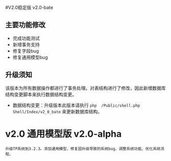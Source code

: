 #V2.0稳定版  v2.0-bate
## 主要功能修改
* 完成功能测试
* 新增事务支持
* 修复字段bug
* 修复通用模型bug

## 升级须知

该版本为所有数据操作都进行了事务处理。对表结构进行了修改，因此新增数据库结构变更脚本来执行数据结构变更。

* 数据结构变更：升级版本此版本请执行 ` php  /Public/shell.php  Shell/Index/v2_0_bate ` 来更新数据库结构。



# v2.0 通用模型版  v2.0-alpha
    升级TP系统到3.2.3。添加通用模型、修复因升级导致的系统bug、调整系统功能、优化系统流程。